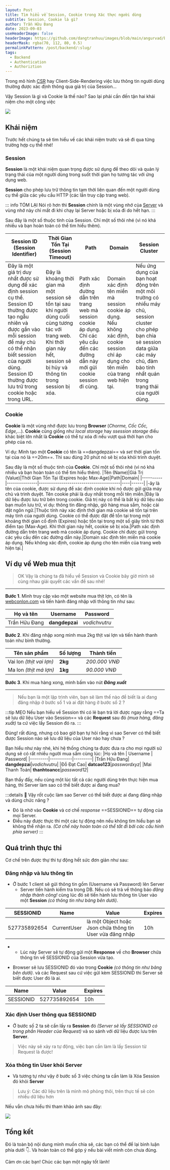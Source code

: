 ```yaml
---
layout: Post
title: Tìm hiểu về Session, Cookie trong Xác thực người dùng
subtitle: Session, Cookie là gì?
author: Trần Hữu Đang
date: 2023-09-03
useHeaderImage: false
headerImage: https://github.com/dangtranhuu/images/blob/main/angurvad/backend/session-cookie/banner.png?raw=true
headerMask: rgba(70, 112, 80, 0.5)
permalinkPattern: /post/backend/:slug/
tags:
  - Backend
  - Authentication
  - Authoriztion
---
```

	

Trong mô hình [CSR]() hay Client-Side-Rendering việc lưu thông tin người dùng thường được xác định thông qua giá trị của Session...

<!-- more -->
Vậy Session là gì và Cookie là thế nào? Sao lại phải cần đến tận hai khái niệm cho một công việc


![](https://github.com/dangtranhuu/images/blob/main/angurvad/backend/session-cookie/banner.png?raw=true)
## Khái niệm

Trước hết chúng ta sẽ tìm hiểu về các khái niệm trước và sẽ đi qua từng trường hợp cụ thể nhé!
### Session

**Session** là một khái niệm quan trọng được sử dụng để theo dõi và quản lý trạng thái của một người dùng trong suốt thời gian họ tương tác với ứng dụng web. 

**Session** cho phép lưu trữ thông tin tạm thời liên quan đến một người dùng cụ thể giữa các yêu cầu HTTP (các lần truy cập trang web).

::: info TÓM LẠI
Nói rõ hơn thì **Session** chính là một vùng nhớ của [Server]() và vùng nhớ này chỉ mất đi khi chạy lại Server hoặc bị xóa đi do hết hạn.
:::

Sau đây là một số thuộc tính của Session. Chỉ một số thôi nhé (vì nó khá nhiều và bạn hoàn toàn có thể tìm hiểu thêm).

|Session ID (Session Identifier)|Thời Gian Tồn Tại (Session Timeout)|Path|Domain|Session Cluster|
|-|-|-|-|-|
|Đây là một giá trị duy nhất được sử dụng để xác định session cụ thể. Session ID thường được tạo ngẫu nhiên và được gắn vào mỗi session để máy chủ có thể nhận biết session của người dùng. Session ID thường được lưu trữ trong cookie hoặc trong URL.|Đây là khoảng thời gian mà một session sẽ tồn tại sau khi người dùng cuối cùng tương tác với trang web. Khi thời gian này hết, session sẽ bị hủy và thông tin trong session bị xóa.|Path xác định đường dẫn trên trang web mà session cookie áp dụng. Chỉ các yêu cầu đến các đường dẫn này mới gửi cookie session đi cùng.|Domain xác định tên miền mà session cookie áp dụng. Nếu không xác định, cookie session chỉ áp dụng cho tên miền của trang web hiện tại.|Nếu ứng dụng của bạn hoạt động trên một môi trường có nhiều máy chủ, session cluster cho phép bạn chia sẻ session data giữa các máy chủ, đảm bảo tính nhất quán trong trạng thái của người dùng.|



### Cookie
**Cookie** là một vùng nhớ được lưu trong **Browser** (*Chorme, Cốc Cốc, Edge,...*). **Cookie** cũng giống như *local storage* hay *ssession storage* điều khác biệt lớn nhất là **Cookie** có thể tự xóa đi nếu vượt quá thời hạn cho phép của nó.

Ví dụ: Mình tạo một **Cookie** có tên là ==dangdepzai== và *set* thời gian tồn tại của nó là ==20m==. Thì sau đúng 20 phút nó sẽ bị xóa khỏi trình duyệt. 

Sau đây là một số thuộc tính của **Cookie**. Chỉ một số thôi nhé (vì nó khá nhiều và bạn hoàn toàn có thể tìm hiểu thêm).
|Tên (Name)|Giá Trị (Value)|Thời Gian Tồn Tại (Expires hoặc Max-Age)|Path|Domain|
|----------|---------------|----------------------------------------|----|------|
|-ây là tên của cookie, được sử dụng để xác định cookie khi nó được gửi giữa máy chủ và trình duyệt. Tên cookie phải là duy nhất trong mỗi tên miền.|Đây là dữ liệu được lưu trữ bên trong cookie. Giá trị này có thể là bất kỳ dữ liệu nào bạn muốn lưu trữ, ví dụ: thông tin đăng nhập, giỏ hàng mua sắm, hoặc cài đặt ngôn ngữ.|Thuộc tính này xác định thời gian mà cookie sẽ tồn tại trên máy tính của người dùng. Cookie có thể được đặt để tồn tại trong một khoảng thời gian cố định (Expires) hoặc tồn tại trong một số giây tính từ thời điểm tạo (Max-Age). Khi thời gian này hết, cookie sẽ bị xóa.|Path xác định đường dẫn trên trang web mà cookie áp dụng. Cookie chỉ được gửi trong các yêu cầu đến các đường dẫn này.|Domain xác định tên miền mà cookie áp dụng. Nếu không xác định, cookie áp dụng cho tên miền của trang web hiện tại.|

## Ví dụ về Web mua thịt

> OK Vậy là chúng ta đã hiểu về Session và Cookie bây giờ mình sẽ cùng nhau giải quyết các vấn đề sau nhé!

---

**Bước 1**. Mình truy cập vào một website mua thịt lợn, có tên là [webconlon.com]() và tiến hành đăng nhập với thông tin như sau:

|Họ và tên | Username | Password|
|---------|-----------|---------|
|Trần Hữu Đang| **dangdepzai**|*vodichvutru*|


**Bước 2**. Khi đăng nhập xong mình mua 2kg thịt vai lợn và tiến hành thanh toán như bình thường.

|Tên sản phẩm | Số lượng | Thành tiền|
|---------|-----------|---------|
|Vai lon *(thịt vai lợn)*| **2kg**|*200.000 VNĐ*|
|Ma lon *(thịt má lợn)*| **1kg**|*90.000 VNĐ*|

**Bước 3**. Khi mua hàng xong, mình bấm vào nút ***Đăng xuất***

---

> Nếu bạn là một lập trình viên, bạn sẽ làm thế nào để biết là ai đang đăng nhập ở bước số 1 và ai đặt hàng ở bước số 2 ?

:::tip MẸO
Nếu bạn hiểu về Session thì có lẻ bạn trả lời được ngay rằng ==Ta sẽ lưu dữ liệu User vào Session== và các **Request** sau đó *(mua hàng, đăng xuất)* ta cứ việc lấy Session đó ra.
:::

Đúng! rất đúng, nhưng có bao giờ bạn tự hỏi rằng vì sao Server có thể biết được Session nào sẽ lưu dữ liệu của User nào hay chưa ? 

Bạn hiểu như này nhé, khi hệ thống chúng ta được đưa ra cho mọi người sử dụng sẽ có rất nhiều người mua sắm cùng lúc:
|Họ và tên | Username | Password|
|---------|-----------|---------|
|Trần Hữu Đang| **dangdepzai**|*vodichvutru*|
|Đỗ Đạt Cao| **datcao123**|*passwordxyz*|
|Mai Thanh Toán| **thanhtoancc**|*password12*|

Bạn thấy đấy, nếu cùng một lúc tất cả các người dùng trên thực hiện mua hàng, thì Server làm sao có thể biết được ai đang mua?




:::details 🤔 Vậy rốt cuộc làm sao Server có thể biết được ai đang đăng nhập và dùng chức năng ?
- Đó là nhờ vào **Cookie** và cơ chế *response* ==SESSIONID== tự động của mọi Server.
- Điều này được thực thi một các tự động nên nếu không tìm hiểu bạn sẽ không thể nhận ra. *(Cơ chế này hoàn toàn có thể tắt đi bởi các cấu hình phía server)*
:::

## Quá trình thực thi

Cơ chế trên được thự thi tự động hết sức đơn giản như sau:

### Đăng nhập và lưu thông tin
- Ở bước 1 client sẽ gửi thông tin gồm (Username và Password) lên Server
	- Server tiến hành kiểm tra trong DB. Nếu có sẽ trả về thông báo *đăng nhập thành công!* cùng lúc đó sẽ tiến hành lưu thông tin User vào một **Session** *(có thông tin như bảng bên dưới)*. 

|SESSIONID|Name|Value|Expires|
|---------|---|------|-------|
|527735892654|CurrentUser|là một Object hoặc Json chứa thông tin User vừa đăng nhập|10h|

-
	- Lúc này Server sẽ tự động gửi một **Response** về cho **Browser** chứa thông tin về SESSIONID của Session vừa tạo.  

- Browser sẽ lưu SESSIONID đó vào trong **Cookie** *(có thông tin như bảng bên dưới)*. và các Request sau cứ việc gửi kèm SESSIONID thì Server sẽ biết được User đó là ai.

|Name|Value|Expires|
|---------|---|-------|
|SESSIONID|527735892654|10h|

### Xác định User thông qua SESSIONID

- Ở bước số 2 ta sẽ cần lấy ra **Session** đó *(Server sẽ lấy SESSIONID có trong phần Header của Request)* và so sánh với dữ liệu được lưu trên **Server**.

> Việc này sẽ xảy ra tự động, việc bạn cần làm là lấy Session từ Request là được!

### Xóa thông tin User khỏi Server

- Và tương tự như vậy ở bước số 3 việc chúng ta cần làm là Xóa Session đó khỏi **Server**

> Lưu ý: Các dữ liệu trên là mình mô phỏng thôi, trên thực tế sẽ còn nhiều dữ liệu hơn

Nếu vẫn chưa hiểu thì tham khảo ảnh sau đây:

![](https://github.com/dangtranhuu/images/blob/main/angurvad/backend/session-cookie/jshgvrr.png?raw=true)

## Tổng kết

Đó là toàn bộ nội dung mình muốn chia sẽ, các bạn có thể để lại bình luận phía dưới 👇. Và hoàn toàn có thể góp ý nếu bài viết mình còn chưa đúng.

Cảm ơn các bạn! Chúc các bạn một ngày tốt lành!



